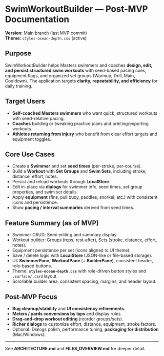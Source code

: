 # SwimWorkoutBuilder — Post-MVP Documentation

**Version:** Main branch (last MVP commit)  
**Theme:** `styles-ocean-depth.css` (active)

## Purpose
SwimWorkoutBuilder helps Masters swimmers and coaches **design, edit, and persist structured swim workouts** with seed-based pacing cues, equipment flags, and organized set groups (Warmup, Drill, Main, Cooldown). The application targets **clarity, repeatability, and efficiency** for daily training.

## Target Users
- **Self-coached Masters swimmers** who want quick, structured workouts with seed-relative pacing.
- **Coaches** building or tweaking practice plans and printing/exporting workouts.
- **Athletes returning from injury** who benefit from clear effort targets and equipment toggles.

## Core Use Cases
- Create a **Swimmer** and set **seed times** (per-stroke, per-course).
- Build a **Workout** with **Set Groups** and **Swim Sets**, including stroke, distance, effort, notes.
- Persist and reload workouts through **LocalStore**.
- Edit in-place via **dialogs** for swimmer info, seed times, set group properties, and swim set details.
- Apply **equipment** (fins, pull buoy, paddles, snorkel, etc.) with consistent icons and persistence.
- Show **pacing / interval summaries** derived from seed times.

## Feature Summary (as of MVP)
- Swimmer CRUD; Seed editing and summary display.
- Workout builder: Groups (reps, rest-after), Sets (stroke, distance, effort, notes).
- Equipment persistence per set (icons aligned to UI theme).
- Save / delete logic with **LocalStore** (JSON-like or file-based storage).
- UI: **SwimmerPane**, **WorkoutPane** (+ **BuilderPane**), consistent header, role-based buttons.
- Theme: **`styles-ocean-depth.css`** with role-driven button styles and `.surface/.card` layout.
- Scrollable builder area; consistent spacing, margins, and header layout.

## Post-MVP Focus
- **Bug cleanup/stability** and **UI consistency refinements**.
- **Meters / yards conversions by laps** and display rules.
- **Drag-and-drop workout editing** (reorder groups/sets).
- **Richer dialogs** to customize effort, distance, equipment, stroke factors.
- Optional: Dialogs polish, performance tuning, **packaging for distribution** (Mac/Windows).

---

See **ARCHITECTURE.md** and **FILES_OVERVIEW.md** for deeper detail.
